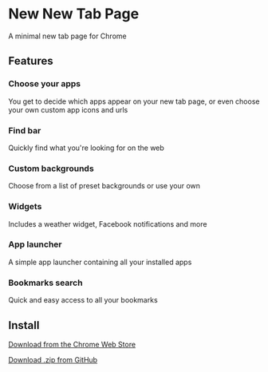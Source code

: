 # New New Tab Page

A minimal new tab page for Chrome

## Features

### Choose your apps
You get to decide which apps appear on your new tab page, or even choose your own custom app icons and urls

### Find bar
Quickly find what you're looking for on the web

### Custom backgrounds
Choose from a list of preset backgrounds or use your own

### Widgets
Includes a weather widget, Facebook notifications and more

### App launcher
A simple app launcher containing all your installed apps

### Bookmarks search
Quick and easy access to all your bookmarks

## Install
[Download from the Chrome Web Store](https://chrome.google.com/webstore/detail/new-new-tab-page/nndegnhfodohkemfnmalamgebofbgjcc)

[Download .zip from GitHub](https://github.com/z-------------/New-New-Tab-Page/releases)
